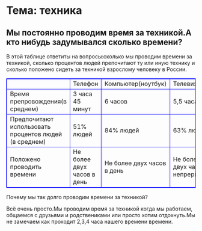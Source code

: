 <html>
    <h1>Тема: техника</h1>
  <h2>Мы постоянно проводим время за техникой.А кто нибудь задумывался сколько времени?</h2>
  <p>В этой таблице ответиты на вопросы:сколько мы проводим времени за техникой, сколько процентов людей препочитают ту или иную технику и сколько положено сидеть за техникой взрослому человеку в России.</p>
    <table style="border:1px solid blue;">
        <tr>
          <td style="border:1px solid blue;"></td>
            <td style="border:1px solid blue;">Телефон</td>
            <td style="border:1px solid blue;">Компьютер(ноутбук)</td>
            <td style="border:1px solid blue;">Телевизор</td
        </tr>
        <tr>
            <td style="border:1px solid blue;">Время препровождения(в среднем)</td>
            <td style="border:1px solid blue;">3 часа 45 минут</td>
            <td style="border:1px solid blue;">6 часов </td>
            <td style="border:1px solid blue;">5,5 часа</td>
        </tr>
        <tr>
            <td style="border:1px solid blue;">Предпочитают использовать процентов людей
            (в среднем)</td>
            <td style="border:1px solid blue;">51% людей</td>
            <td style="border:1px solid blue;">84% людей</td>
            <td style="border:1px solid blue;">63% людей</td>
        </tr>
        <tr>
            <td style="border:1px solid blue;">Положено проводить времени</td>
            <td style="border:1px solid blue;">Не более двух часов в день</td>
          <td style="border:1px solid blue;">Не более двух часов в день</td>
          <td style="border:1px solid blue;">Не более двух часов непрерывно</td>
        </tr>
    </table>
    <p>Почему мы так долго проводим времени за техникой?</p>
    <p>Всё очень просто.Мы проводим время за техникой когда мы работаем, общаемся с друзьями и родствениками или просто хотим отдохнуть.Мы не замечаем как проходит 2,3,4 часа нашего времени времени.</p>
</html>
